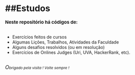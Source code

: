 <h1>##Estudos</h1>
<strong style= "font-size:15px"> Neste repositório há códigos de: </strong> </br></br>
<ul>
  <li> Exercícios feitos de cursos </li>
  <li> Algumas Lições, Trabalhos, Atividades da Faculdade</li>
  <li> Alguns desafios resolvidos (ou em resolução) </li>
  <li> Exercícios de Onlines Judges (Uri, UVA, HackerRank, etc). </li>
</ul>
</br>
<i style= "font-size:12px"> <font style="font-size:17px !important"> O</font>brigado pela visita ! Volte sempre ! </i>
